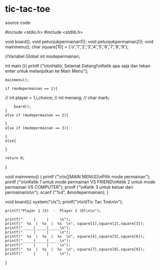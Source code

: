 # tic-tac-toe
source code

#include <stdio.h>
#include <stdlib.h>

void board();
void petunjukpermainan1();
void petunjukpermainan2();
void mainmenu();
char square[10] = {'o','1','2','3','4','5','6','7','8','9'};

//Variabel Global
int modepermainan;

int main (){
	printf ("\n\nHallo, Selamat Datang!\nKetik apa saja dan tekan enter untuk melanjutkan ke Main Menu");

	mainmenu();
	
	if (modepermainan == 1){
//		int player = 1,i,choice;
//		int menang;
//    	char mark;
    	
		board();
	}
	else if (modepermainan == 2){
		
	}
	else if (modepermainan == 3){
		
	}
	else{
		
	}
	
	return 0;
}

void mainmenu() {
	printf ("\n\n[[MAIN MENU]]\nPilih mode permainan");
	printf ("\n\nKetik 1 untuk mode permainan VS FRIEND\nKetik 2 untuk mode permainan VS COMPUTER");
	printf ("\nKetik 3 untuk keluar dari permainan\n\n");
	scanf ("%d", &modepermainan);
}

void board(){
    system("cls");
    printf("\n\n\tTic Tac Toe\n\n");

    printf("Player 1 (X)  -  Player 2 (O)\n\n");

    printf("     |     |     \n");
    printf("  %s  |  %s  |  %s  \n", square[1],square[2],square[3]);
    printf("_____|_____|_____\n");
    printf("     |     |     \n");
    printf("  %s  |  %s  |  %s  \n", square[4],square[5],square[6]);
    printf("_____|_____|_____\n");
    printf("     |     |     \n");
    printf("  %s  |  %s  |  %s  \n", square[7],square[8],square[9]);
    printf("     |     |     \n");
}
